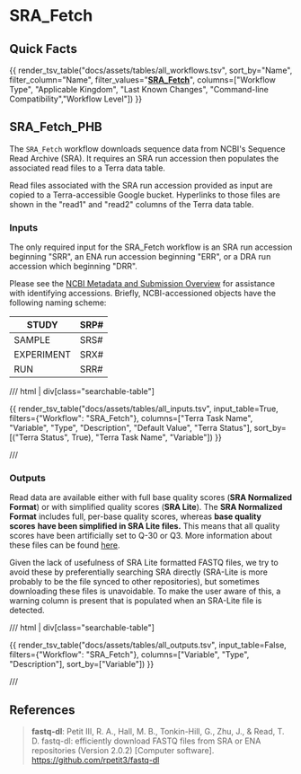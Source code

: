 # SRA_Fetch

## Quick Facts

{{ render_tsv_table("docs/assets/tables/all_workflows.tsv", sort_by="Name", filter_column="Name", filter_values="[**SRA_Fetch**](../workflows/data_import/sra_fetch.md)", columns=["Workflow Type", "Applicable Kingdom", "Last Known Changes", "Command-line Compatibility","Workflow Level"]) }}

## SRA_Fetch_PHB

The `SRA_Fetch` workflow downloads sequence data from NCBI's Sequence Read Archive (SRA). It requires an SRA run accession then populates the associated read files to a Terra data table.

Read files associated with the SRA run accession provided as input are copied to a Terra-accessible Google bucket. Hyperlinks to those files are shown in the "read1" and "read2" columns of the Terra data table.

### Inputs

The only required input for the SRA_Fetch workflow is an SRA run accession beginning "SRR", an ENA run accession beginning "ERR", or a DRA run accession which beginning "DRR".

Please see the [NCBI Metadata and Submission Overview](https://www.ncbi.nlm.nih.gov/sra/docs/submitmeta/) for assistance with identifying accessions. Briefly, NCBI-accessioned objects have the following naming scheme:

| STUDY | SRP# |
| --- | --- |
| SAMPLE | SRS# |
| EXPERIMENT | SRX# |
| RUN  | SRR# |

/// html | div[class="searchable-table"]

{{ render_tsv_table("docs/assets/tables/all_inputs.tsv", input_table=True, filters={"Workflow": "SRA_Fetch"}, columns=["Terra Task Name", "Variable", "Type", "Description", "Default Value", "Terra Status"], sort_by=[("Terra Status", True), "Terra Task Name", "Variable"]) }}

///

### Outputs

Read data are available either with full base quality scores (**SRA Normalized Format**) or with simplified quality scores (**SRA Lite**). The **SRA Normalized Format** includes full, per-base quality scores, whereas **base quality scores** **have been simplified in SRA Lite files.** This means that all quality scores have been artificially set to Q-30 or Q3. More information about these files can be found [here](https://www.ncbi.nlm.nih.gov/sra/docs/sra-data-formats/).

Given the lack of usefulness of SRA Lite formatted FASTQ files, we try to avoid these by preferentially searching SRA directly (SRA-Lite is more probably to be the file synced to other repositories), but sometimes downloading these files is unavoidable. To make the user aware of this, a warning column is present that is populated when an SRA-Lite file is detected.

/// html | div[class="searchable-table"]

{{ render_tsv_table("docs/assets/tables/all_outputs.tsv", input_table=False, filters={"Workflow": "SRA_Fetch"}, columns=["Variable", "Type", "Description"], sort_by=["Variable"]) }}

///

## References

> **fastq-dl**: Petit III, R. A., Hall, M. B., Tonkin-Hill, G., Zhu, J., & Read, T. D. fastq-dl: efficiently download FASTQ files from SRA or ENA repositories (Version 2.0.2) [Computer software]. <https://github.com/rpetit3/fastq-dl>
